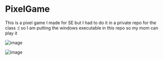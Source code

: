 # PixelGame
This is a pixel game I made for SE but I had to do it in a private repo for the class :( so I am putting the windows executable in this repo so my mom can play it

![image](https://github.com/JoshW17/PixelGame/assets/89046683/0d04e287-3a80-4c35-97bf-e5cb52ac50ba)


![image](https://github.com/JoshW17/PixelGame/assets/89046683/a2889283-8066-4570-85e4-987210c9f690)
